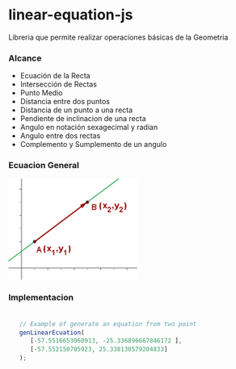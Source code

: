 # linear-equation-js

Libreria que permite realizar operaciones básicas de la Geometria

### Alcance
* Ecuación de la Recta
* Intersección de Rectas
* Punto Medio
* Distancia entre dos puntos
* Distancia de un punto a una recta
* Pendiente de inclinacion de una recta
* Angulo en notación sexagecimal y radian
* Angulo entre dos rectas
* Complemento y Sumplemento de un angulo


### Ecuacion General 
<img src="docs/assets/img/43.gif">

### Implementacion

```javascript

   // Example of generate an equation from two point
   genLinearEcuation(
      [-57.5516653060913, -25.336896667846172 ],
      [-57.552150785923, 25.338130579204833]
   );
```
